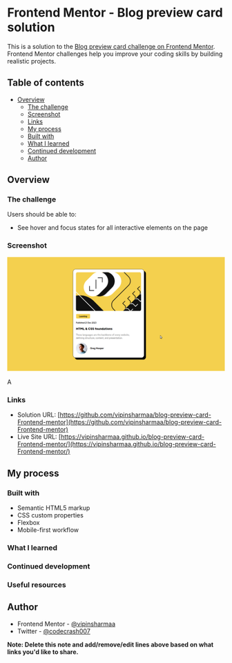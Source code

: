 # Frontend Mentor - Blog preview card solution

This is a solution to the [Blog preview card challenge on Frontend Mentor](https://www.frontendmentor.io/challenges/blog-preview-card-ckPaj01IcS). Frontend Mentor challenges help you improve your coding skills by building realistic projects. 

## Table of contents

- [Overview](#overview)
  - [The challenge](#the-challenge)
  - [Screenshot](#screenshot)
  - [Links](#links)
  - [My process](#my-process)
  - [Built with](#built-with)
  - [What I learned](#what-i-learned)
  - [Continued development](#continued-development)
  - [Author](#author)




## Overview

### The challenge

Users should be able to:

- See hover and focus states for all interactive elements on the page

### Screenshot

![](assets/images/Screenshot_2024-04-29_12-13-08.png)

A
### Links

- Solution URL: [https://github.com/vipinsharmaa/blog-preview-card-Frontend-mentor](https://github.com/vipinsharmaa/blog-preview-card-Frontend-mentor)
- Live Site URL: [https://vipinsharmaa.github.io/blog-preview-card-Frontend-mentor/](https://vipinsharmaa.github.io/blog-preview-card-Frontend-mentor/)

## My process

### Built with

- Semantic HTML5 markup
- CSS custom properties
- Flexbox
- Mobile-first workflow


### What I learned

### Continued development

### Useful resources

## Author

- Frontend Mentor - [@vipinsharmaa](https://www.frontendmentor.io/profile/vipinsharmaa)
- Twitter - [@codecrash007](https://www.twitter.com/codecrash007)

**Note: Delete this note and add/remove/edit lines above based on what links you'd like to share.**

